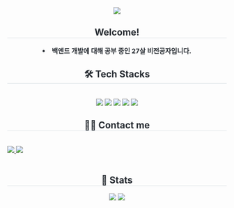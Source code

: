 <div align= "center">
    <img src="https://capsule-render.vercel.app/api?type=waving&color=23d750&height=180&text=Hello%20World!&animation=fadeIn&fontColor=000000&fontSize=60" />
    </div>
    <div align= "center"> 
    <h2 style="border-bottom: 1px solid #d8dee4; color: #282d33;"> Welcome! </h2>  
    <div style="font-weight: 700; font-size: 15px; text-align: center; color: #282d33;"> <li> 백엔드 개발에 대해 공부 중인 27살 비전공자입니다.  </div> 
    </div>
    <div align= "center">
    <h2 style="border-bottom: 1px solid #d8dee4; color: #282d33;"> 🛠️ Tech Stacks </h2> <br> 
    <div style="margin: 0 auto; text-align: center;" align= "center"> <img src="https://img.shields.io/badge/Flask-000000?style=for-the-badge&logo=Flask&logoColor=white">
          <img src="https://img.shields.io/badge/Python-3776AB?style=for-the-badge&logo=Python&logoColor=white">
          <img src="https://img.shields.io/badge/MySQL-4479A1?style=for-the-badge&logo=MySQL&logoColor=white">
          <img src="https://img.shields.io/badge/Github-181717?style=for-the-badge&logo=Github&logoColor=white">
        <img src="https://img.shields.io/badge/Amazon AWS-232F3E?style=for-the-badge&logo=Amazon AWS&logoColor=white">
          </div>
    </div>
    <div align= "center">
    <h2 style="border-bottom: 1px solid #d8dee4; color: #282d33;"> 🧑‍💻 Contact me </h2> <br> 
    <div style="text-align: left;"> <a href=https://velog.io/@mn9_/posts> <img src="https://img.shields.io/badge/Velog-20C997?style=for-the-badge&logo=Velog&logoColor=white&link=https://velog.io/@mn9_/posts"> </a>
         <a href=https://www.instagram.com/mn.__.v/> <img src="https://img.shields.io/badge/Instagram-E4405F?style=for-the-badge&logo=Instagram&logoColor=white&link=https://www.instagram.com/mn.__.v/"> </a>
          </div>  <br> 
    <div align= "center">  </div> 
    </div>
    <div align= "center"> 
    <h2 style="border-bottom: 1px solid #d8dee4; color: #282d33;"> 🏅 Stats </h2> <div align= "center"> <img src="https://github-readme-stats.vercel.app/api?username=s4ngmin-9&bg_color=60,0a0a0a,413e3e&title_color=c6d402&text_color=c6d402"
         /> <img src="https://github-readme-stats.vercel.app/api/top-langs/?username=s4ngmin-9&layout=compact&bg_color=60,0a0a0a,413e3e&title_color=c6d402&text_color=c6d402"
           /> </div> 
    </div>
    

